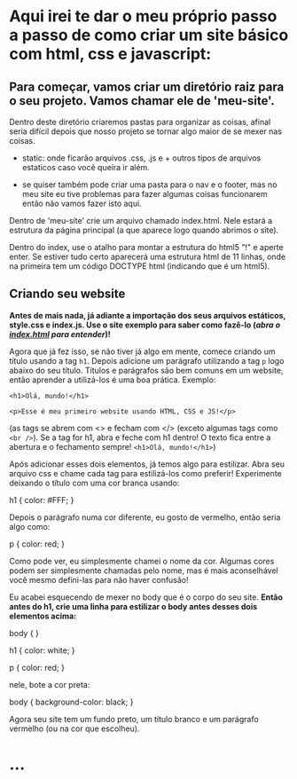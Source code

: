 # Aqui irei te dar o meu próprio passo a passo de como criar um site básico com html, css e javascript:

## Para começar, vamos criar um diretório raiz para o seu projeto. Vamos chamar ele de 'meu-site'.

Dentro deste diretório criaremos pastas para organizar as coisas, afinal seria difícil depois que nosso projeto se tornar algo maior de se mexer nas coisas.

- static: onde ficarão arquivos .css, .js e + outros tipos de arquivos estaticos caso você queira ir além.

- se quiser também pode criar uma pasta para o nav e o footer, mas no meu site eu tive problemas para fazer algumas coisas funcionarem então não vamos fazer isto aqui.

Dentro de 'meu-site' crie um arquivo chamado index.html. Nele estará a estrutura da página principal (a que aparece logo quando abrimos o site).

Dentro do index, use o atalho para montar a estrutura do html5 "!" e aperte enter. Se estiver tudo certo aparecerá uma estrutura html de 11 linhas, onde na primeira tem um código DOCTYPE html (indicando que é um html5).

## Criando seu website

**Antes de mais nada, já adiante a importação dos seus arquivos estáticos, style.css e index.js. Use o site exemplo para saber como fazê-lo 
(_abra o [index.html](https://iamshiuba.github.io/guide_html_css_js_py/Website/index.html) para entender_)!**

Agora que já fez isso, se não tiver já algo em mente, comece criando um título usando a tag `h1`. Depois adicione um parágrafo utilizando a tag `p` logo 
abaixo do seu título. Títulos e parágrafos são bem comuns em um website, então aprender a utilizá-los é uma boa prática. Exemplo:

`<h1>Olá, mundo!</h1>`

`<p>Esse é meu primeiro website usando HTML, CSS e JS!</p>`

(as tags se abrem com <> e fecham com </> (exceto algumas tags como `<br />`). Se a tag for h1, abra e feche com h1 dentro! O texto fica entre a 
abertura e 
o fechamento sempre! `<h1>Olá, mundo!</h1>`)


Após adicionar esses dois elementos, já temos algo para estilizar. Abra seu arquivo css e chame cada tag para estilizá-los como preferir! 
Experimente deixando o título com uma cor branca usando:

h1 {
    color: #FFF;
}

Depois o parágrafo numa cor diferente, eu gosto de vermelho, então seria algo como:

p {
    color: red;
}

Como pode ver, eu simplesmente chamei o nome da cor. Algumas cores podem ser simplesmente chamadas pelo nome, mas é mais aconselhável você mesmo 
defini-las para não haver confusão!

Eu acabei esquecendo de mexer no body que é o corpo do seu site. **Então antes do h1, crie uma linha para estilizar o body antes desses dois elementos 
acima:**

body { }

h1 {
    color: white;
}

p {
    color: red;
}

nele, bote a cor preta:

body {
    background-color: black;
}

Agora seu site tem um fundo preto, um título branco e um parágrafo vermelho (ou na cor que escolheu).
# **...**
